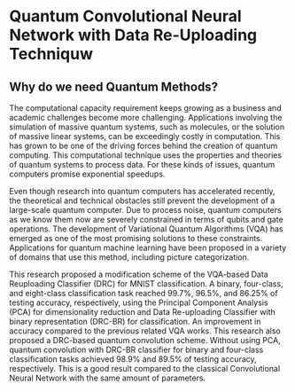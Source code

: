 # Quantum Convolutional Neural Network with Data Re-Uploading Techniquw

## Why do we need Quantum Methods?

The computational capacity requirement keeps growing as a business and academic challenges become more challenging. Applications involving the simulation of massive quantum systems, such as molecules, or the solution of massive linear systems, can be exceedingly costly in computation. This has grown to be one of the driving forces behind the creation of quantum computing. This computational technique uses the properties and theories of quantum systems to process data. For these kinds of issues, quantum computers promise exponential speedups.


Even though research into quantum computers has accelerated recently, the theoretical and technical obstacles still prevent the development of a large-scale quantum computer. Due to process noise, quantum computers as we know them now are severely constrained in terms of qubits and gate operations. The development of Variational Quantum Algorithms (VQA) has emerged as one of the most promising solutions to these constraints. Applications for quantum machine learning have been proposed in a variety of domains that use this method, including picture categorization.


This research proposed a modification scheme of the VQA-based Data Reuploading Classifier (DRC) for MNIST classification. A binary, four-class, and eight-class classification task reached $99.7\%$, $96.5\%$, and $86.25\%$ of testing accuracy, respectively, using the Principal Component Analysis (PCA) for dimensionality reduction and Data Re-uploading Classifier with binary representation (DRC-BR) for classification. An improvement in accuracy compared to the previous related VQA works. This research also proposed a DRC-based quantum convolution scheme. Without using PCA, quantum convolution with DRC-BR classifier for binary and four-class classification tasks achieved $98.9\%$ and $89.5\%$ of testing accuracy, respectively. This is a good result compared to the classical Convolutional Neural Network with the same amount of parameters.


